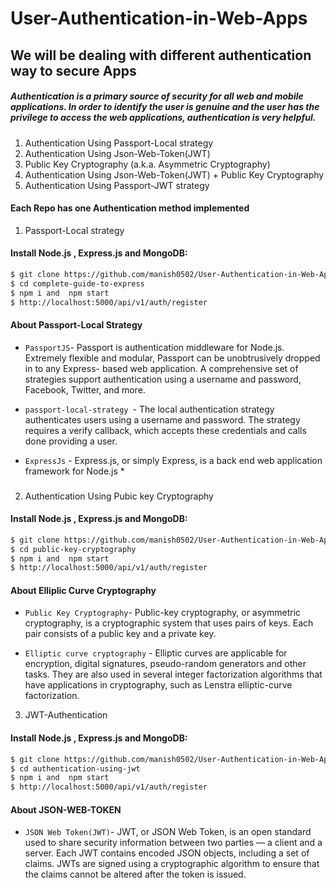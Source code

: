 # User-Authentication-in-Web-Apps
## We will be dealing with different authentication way to secure Apps
##### Authentication is a primary source of security for all web and mobile applications. In order to identify the user is genuine and the user has the privilege to access the web applications, authentication is very helpful.
 
1. Authentication Using Passport-Local strategy
2. Authentication Using Json-Web-Token(JWT)
3. Public Key Cryptography (a.k.a. Asymmetric Cryptography)
4. Authentication Using Json-Web-Token(JWT) + Public Key Cryptography
5. Authentication Using Passport-JWT strategy


#### Each Repo has one Authentication method implemented


1. Passport-Local strategy

#### Install Node.js , Express.js and MongoDB:

```sh
$ git clone https://github.com/manish0502/User-Authentication-in-Web-Apps.git
$ cd complete-guide-to-express
$ npm i and  npm start
$ http://localhost:5000/api/v1/auth/register
```
#### About Passport-Local Strategy

  *  `PassportJS`- Passport is authentication middleware for Node.js. Extremely flexible and modular, Passport can be unobtrusively dropped in to any Express- based web application. A comprehensive set of strategies support authentication using a username and password, Facebook, Twitter, and more.

 * `passport-local-strategy `- The local authentication strategy authenticates users using a username and password. The strategy requires a verify callback, which accepts these credentials and calls done providing a user.

 * `ExpressJs` - Express.js, or simply Express, is a back end web application framework for Node.js * 



###


2. Authentication Using Pubic key Cryptography

#### Install Node.js , Express.js and MongoDB:

```sh
$ git clone https://github.com/manish0502/User-Authentication-in-Web-Apps.git
$ cd public-key-cryptography
$ npm i and  npm start
$ http://localhost:5000/api/v1/auth/register
```
#### About Elliplic Curve Cryptography

  *  `Public Key Cryptography`- Public-key cryptography, or asymmetric cryptography, is a cryptographic system that uses pairs of keys. Each pair consists of a public key and a private key.

  * `Elliptic curve cryptography` - Elliptic curves are applicable for encryption, digital signatures, pseudo-random generators and other tasks. They are also used in several integer factorization algorithms that have applications in cryptography, such as Lenstra elliptic-curve factorization.


3. JWT-Authentication

#### Install Node.js , Express.js and MongoDB:

```sh
$ git clone https://github.com/manish0502/User-Authentication-in-Web-Apps.git
$ cd authentication-using-jwt
$ npm i and  npm start
$ http://localhost:5000/api/v1/auth/register
```
#### About JSON-WEB-TOKEN

  *  `JSON Web Token(JWT)`- JWT, or JSON Web Token, is an open standard used to share security information between two parties — a client and a server. Each JWT contains encoded JSON objects, including a set of claims. JWTs are signed using a cryptographic algorithm to ensure that the claims cannot be altered after the token is issued.
